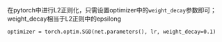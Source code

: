 在pytorch中进行L2正则化，只需设置optimizer中的`weight_decay`参数即可；weight_decay相当于L2正则中的epsilong<br>

    optimizer = torch.optim.SGD(net.parameters(), lr, weight_decay=0.1)
